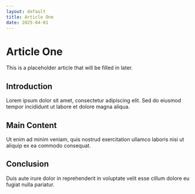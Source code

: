 ```yaml
---
layout: default
title: Article One
date: 2025-04-01
---
```


# Article One

This is a placeholder article that will be filled in later.

## Introduction

Lorem ipsum dolor sit amet, consectetur adipiscing elit. Sed do eiusmod tempor incididunt ut labore et dolore magna aliqua.

## Main Content

Ut enim ad minim veniam, quis nostrud exercitation ullamco laboris nisi ut aliquip ex ea commodo consequat.

## Conclusion

Duis aute irure dolor in reprehenderit in voluptate velit esse cillum dolore eu fugiat nulla pariatur. 